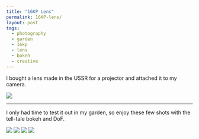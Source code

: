 ```yaml
---
title: "16KP Lens"
permalink: 16KP-lens/
layout: post
tags:
  - photography
  - garden
  - 16kp
  - lens
  - bokeh
  - creative
---
```


I bought a lens made in the USSR for a projector and attached it to my camera.

![](/content/posts/assets/photos/DSC02328.jpg)

---

I only had time to test it out in my garden, so enjoy these few shots with the tell-tale bokeh and DoF.

![](/content/posts/assets/photos/DSC02345.jpg)
![](/content/posts/assets/photos/DSC02346.jpg)
![](/content/posts/assets/photos/DSC02351.jpg)
![](/content/posts/assets/photos/DSC02352.jpg)